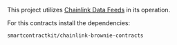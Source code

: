 



This project utilizes [Chainlink Data Feeds](https://data.chain.link/) in its operation.


For this contracts install the dependencies:
```bash
smartcontractkit/chainlink-brownie-contracts
```
